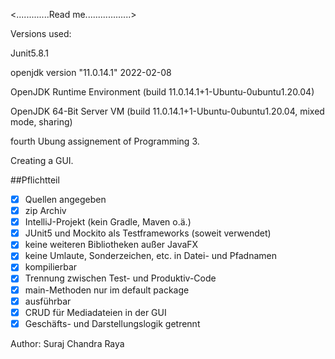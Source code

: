 <.............Read me..................>

Versions used:

Junit5.8.1

openjdk version "11.0.14.1" 2022-02-08

OpenJDK Runtime Environment (build 11.0.14.1+1-Ubuntu-0ubuntu1.20.04)

OpenJDK 64-Bit Server VM (build 11.0.14.1+1-Ubuntu-0ubuntu1.20.04, mixed mode, sharing)



fourth Ubung assignement of Programming 3.

Creating a GUI. 

##Pflichtteil
- [X] Quellen angegeben
- [X] zip Archiv
- [X] IntelliJ-Projekt (kein Gradle, Maven o.ä.)
- [X] JUnit5 und Mockito als Testframeworks (soweit verwendet)
- [X] keine weiteren Bibliotheken außer JavaFX
- [X] keine Umlaute, Sonderzeichen, etc. in Datei- und Pfadnamen
- [X] kompilierbar
- [X] Trennung zwischen Test- und Produktiv-Code
- [X] main-Methoden nur im default package
- [X] ausführbar
- [X] CRUD für Mediadateien in der GUI
- [X] Geschäfts- und Darstellungslogik getrennt

Author: Suraj Chandra Raya